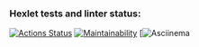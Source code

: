 ### Hexlet tests and linter status:

[![Actions Status](https://github.com/asfodei/frontend-project-44/workflows/hexlet-check/badge.svg)](https://github.com/asfodei/frontend-project-44/actions)
[![Maintainability](https://api.codeclimate.com/v1/badges/3d81637374b4f8e180ce/maintainability)](https://codeclimate.com/github/asfodei/frontend-project-44/maintainability)
[![Asciinema](https://asciinema.org/a/HmWt8z1Oc4A5XFobA29juaj3C)
